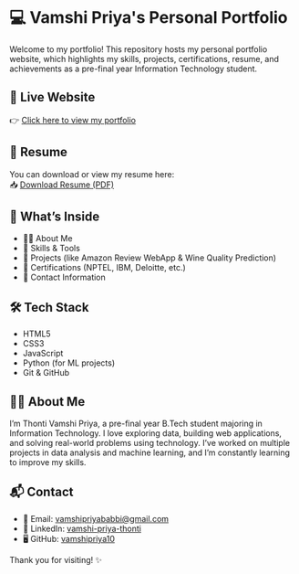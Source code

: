 # 💻 Vamshi Priya's Personal Portfolio
Welcome to my portfolio! This repository hosts my personal portfolio website, which highlights my skills, projects, certifications, resume, and achievements as a pre-final year Information Technology student.

## 🔗 Live Website

👉 [Click here to view my portfolio](https://vamshipriya10.github.io/portfolio)

## 📄 Resume

You can download or view my resume here:  
📥 [Download Resume (PDF)](./resume.pdf)

## 🚀 What’s Inside

- 🧑‍💼 About Me  
- 🧠 Skills & Tools  
- 🧪 Projects (like Amazon Review WebApp & Wine Quality Prediction)  
- 🏅 Certifications (NPTEL, IBM, Deloitte, etc.)  
- 📧 Contact Information  

## 🛠 Tech Stack

- HTML5  
- CSS3  
- JavaScript  
- Python (for ML projects)  
- Git & GitHub  

## 🙋‍♀ About Me

I’m Thonti Vamshi Priya, a pre-final year B.Tech student majoring in Information Technology. I love exploring data, building web applications, and solving real-world problems using technology. I’ve worked on multiple projects in data analysis and machine learning, and I’m constantly learning to improve my skills.

## 📬 Contact

- 📧 Email: vamshipriyababbi@gmail.com  
- 💼 LinkedIn: [vamshi-priya-thonti](https://www.linkedin.com/in/vamshi-priya-thonti-5850a72a9)  
- 🖥 GitHub: [vamshipriya10](https://github.com/vamshipriya10)

Thank you for visiting! ✨
